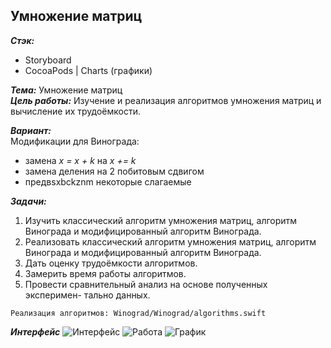 ## Умножение матриц

***Стэк:*** 
* Storyboard  
* CocoaPods | Charts (графики)  

***Тема:*** Умножение матриц  
***Цель работы:*** Изучение и реализация алгоритмов умножения матриц и вычисление их трудоёмкости.  

***Вариант:***  
Модификации для Винограда: 
* замена _x = x + k_ на _x += k_  
* замена деления на 2 побитовым сдвигом  
* предвsxbckznm некоторые слагаемые
  
***Задачи:***
1. Изучить классический алгоритм умножения матриц, алгоритм Винограда и модифицированный алгоритм Винограда.  
2. Реализовать классический алгоритм умножения матриц, алгоритм Винограда и модифицированный алгоритм Винограда.  
3. Дать оценку трудоёмкости алгоритмов.  
4. Замерить время работы алгоритмов.  
5. Провести сравнительный анализ на основе полученных эксперимен- тально данных.   
  
`Реализация алгоритмов: Winograd/Winograd/algorithms.swift`

***Интерфейс***
![Интерфейс](report/img/интерфейс.jpg)
![Работа](report/img/работа.jpg)
![График](report/img/график.jpg)
